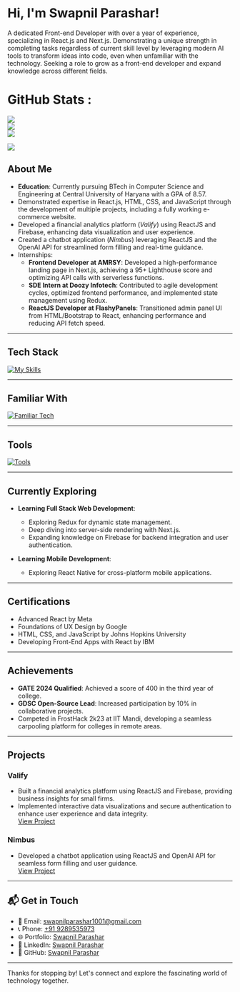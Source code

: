 # Hi, I'm Swapnil Parashar! 

A dedicated Front-end Developer with over a year of experience, specializing in React.js and Next.js. Demonstrating a unique strength in completing tasks regardless of current skill level by leveraging modern AI tools to transform ideas into code, even when unfamiliar with the technology. Seeking a role to grow as a front-end developer and expand knowledge across different fields.

# GitHub Stats :
![](https://github-readme-stats.vercel.app/api?username=Swapnil-Parashar&theme=radical&hide_border=false&include_all_commits=false&count_private=false)<br/>
![](https://github-readme-streak-stats.herokuapp.com/?user=Swapnil-Parashar&theme=radical&hide_border=false)<br/>
![](https://github-readme-stats.vercel.app/api/top-langs/?username=Swapnil-Parashar&theme=radical&hide_border=false&include_all_commits=false&count_private=false&layout=compact)

[![](https://visitcount.itsvg.in/api?id=Swapnil-Parashar&icon=0&color=0)](https://visitcount.itsvg.in)


## About Me

- **Education**: Currently pursuing BTech in Computer Science and Engineering at Central University of Haryana with a GPA of 8.57.
- Demonstrated expertise in React.js, HTML, CSS, and JavaScript through the development of multiple projects, including a fully working e-commerce website.
- Developed a financial analytics platform (*Valify*) using ReactJS and Firebase, enhancing data visualization and user experience.
- Created a chatbot application (*Nimbus*) leveraging ReactJS and the OpenAI API for streamlined form filling and real-time guidance.
- Internships:
  - **Frontend Developer at AMRSY**: Developed a high-performance landing page in Next.js, achieving a 95+ Lighthouse score and optimizing API calls with serverless functions.
  - **SDE Intern at Doozy Infotech**: Contributed to agile development cycles, optimized frontend performance, and implemented state management using Redux.
  - **ReactJS Developer at FlashyPanels**: Transitioned admin panel UI from HTML/Bootstrap to React, enhancing performance and reducing API fetch speed.

---

## Tech Stack
[![My Skills](https://skillicons.dev/icons?i=js,html,css,react,next,vue,github,redux,typescript)](https://skillicons.dev)

---

## Familiar With
[![Familiar Tech](https://skillicons.dev/icons?i=bootstrap,tailwind,materialui,firebase,aws,python,git,figma)](https://skillicons.dev)

---

## Tools
[![Tools](https://skillicons.dev/icons?i=codepen,vscode,vite,npm,yarn)](https://skillicons.dev)

---

## Currently Exploring

- **Learning Full Stack Web Development**:
  - Exploring Redux for dynamic state management.
  - Deep diving into server-side rendering with Next.js.
  - Expanding knowledge on Firebase for backend integration and user authentication.
  
- **Learning Mobile Development**:
  - Exploring React Native for cross-platform mobile applications.

---

## Certifications

- Advanced React by Meta  
- Foundations of UX Design by Google  
- HTML, CSS, and JavaScript by Johns Hopkins University  
- Developing Front-End Apps with React by IBM  

---

## Achievements

- **GATE 2024 Qualified**: Achieved a score of 400 in the third year of college.  
- **GDSC Open-Source Lead**: Increased participation by 10% in collaborative projects.  
- Competed in FrostHack 2k23 at IIT Mandi, developing a seamless carpooling platform for colleges in remote areas.  

---

## Projects

### Valify
- Built a financial analytics platform using ReactJS and Firebase, providing business insights for small firms.  
- Implemented interactive data visualizations and secure authentication to enhance user experience and data integrity.  
[View Project](https://valify-website.technorthstar.com)

### Nimbus
- Developed a chatbot application using ReactJS and OpenAI API for seamless form filling and user guidance.  
[View Project](https://nimbus-4314a.web.app/)

---

## 📬 Get in Touch

- 📧 Email: [swapnilparashar1001@gmail.com](mailto:swapnilparashar1001@gmail.com)  
- 📞 Phone: [+91 9289535973](tel:+919289535973)  
- 🌐 Portfolio: [Swapnil Parashar](https://portfolio-swapnil-parashar.web.app/)  
- 🌟 LinkedIn: [Swapnil Parashar](https://www.linkedin.com/in/swapnil-parashar-98282b24b/)  
- 🐙 GitHub: [Swapnil Parashar](https://github.com/Swapnil-Parashar)

---

Thanks for stopping by! Let's connect and explore the fascinating world of technology together.  
